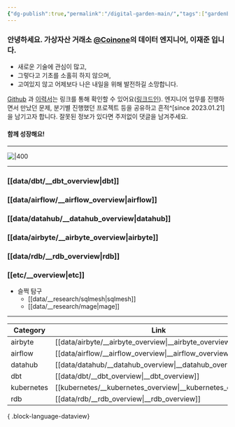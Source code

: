 ```yaml
---
{"dg-publish":true,"permalink":"/digital-garden-main/","tags":["gardenEntry"],"dgShowBacklinks":false,"dgShowLocalGraph":false,"dgShowFileTree":false,"dgShowToc":false,"dgLinkPreview":false,"dgShowTags":false,"created":"","updated":""}
---
```



### 안녕하세요. 가상자산 거래소 [@Coinone](https://coinone.co.kr/)의 데이터 엔지니어, 이재준 입니다.

- 새로운 기술에 관심이 많고,
- 그렇다고 기초를 소홀히 하지 않으며,
- 고여있지 않고 어제보다 나은 내일을 위해 발전하길 소망합니다.

[Github](https://github.com/jx2lee) 과 [이력서](https://jx2lee.github.io/resume/)는 링크를 통해 확인할 수 있어요([링크드인](https://www.linkedin.com/in/jx2lee/)). 엔지니어 업무를 진행하면서 만났던 문제, 분기별 진행했던 프로젝트 등을 공유하고 흔적^[since 2023.01.21]을 남기고자 합니다. 잘못된 정보가 있다면 주저없이 댓글을 남겨주세요. 

#### 함께 성장해요!

---

![|400](https://i.imgur.com/7dlsgVl.jpg|100)

---

### [[data/dbt/__dbt_overview\|dbt]]


### [[data/airflow/__airflow_overview\|airflow]]


### [[data/datahub/__datahub_overview\|datahub]]


### [[data/airbyte/__airbyte_overview\|airbyte]]


### [[data/rdb/__rdb_overview\|rdb]]


### [[etc/__overview\|etc]]


- 슬쩍 탐구
    - [[data/__research/sqlmesh\|sqlmesh]]
    - [[data/__research/mage\|mage]]

---

| Category   | Link                                                           |
| ---------- | -------------------------------------------------------------- |
| airbyte    | [[data/airbyte/__airbyte_overview\|__airbyte_overview]]     |
| airflow    | [[data/airflow/__airflow_overview\|__airflow_overview]]     |
| datahub    | [[data/datahub/__datahub_overview\|__datahub_overview]]     |
| dbt        | [[data/dbt/__dbt_overview\|__dbt_overview]]                 |
| kubernetes | [[kubernetes/__kubernetes_overview\|__kubernetes_overview]] |
| rdb        | [[data/rdb/__rdb_overview\|__rdb_overview]]                 |

{ .block-language-dataview}
